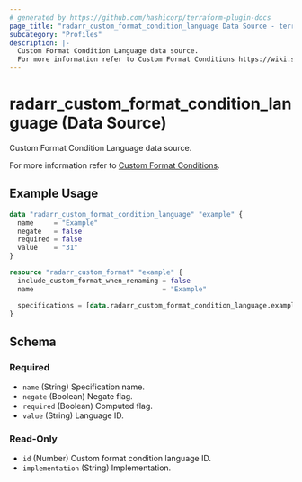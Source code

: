 ```yaml
---
# generated by https://github.com/hashicorp/terraform-plugin-docs
page_title: "radarr_custom_format_condition_language Data Source - terraform-provider-radarr"
subcategory: "Profiles"
description: |-
  Custom Format Condition Language data source.
  For more information refer to Custom Format Conditions https://wiki.servarr.com/radarr/settings#conditions.
---
```


# radarr_custom_format_condition_language (Data Source)

<!-- subcategory:Profiles --> Custom Format Condition Language data source.
For more information refer to [Custom Format Conditions](https://wiki.servarr.com/radarr/settings#conditions).

## Example Usage

```terraform
data "radarr_custom_format_condition_language" "example" {
  name     = "Example"
  negate   = false
  required = false
  value    = "31"
}

resource "radarr_custom_format" "example" {
  include_custom_format_when_renaming = false
  name                                = "Example"

  specifications = [data.radarr_custom_format_condition_language.example]
}
```

<!-- schema generated by tfplugindocs -->
## Schema

### Required

- `name` (String) Specification name.
- `negate` (Boolean) Negate flag.
- `required` (Boolean) Computed flag.
- `value` (String) Language ID.

### Read-Only

- `id` (Number) Custom format condition language ID.
- `implementation` (String) Implementation.


